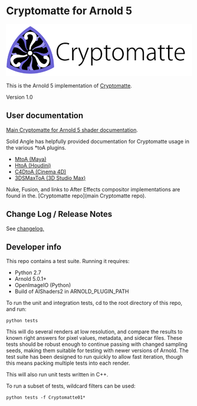 # Cryptomatte for Arnold 5

![Cryptomatte Logo](/docs/header.png)

This is the Arnold 5 implementation of [Cryptomatte](https://github.com/Psyop/Cryptomatte). 

Version 1.0

## User documentation

[Main Cryptomatte for Arnold 5 shader documentation](/docs/cryptomatte.md). 

Solid Angle has helpfully provided documentation for Cryptomatte usage in the various *toA plugins. 
* [MtoA (Maya)](https://support.solidangle.com/display/A5AFMUG/Cryptomatte)
* [HtoA (Houdini)](https://support.solidangle.com/display/A5AFHUG/Cryptomatte)
* [C4DtoA (Cinema 4D)](https://support.solidangle.com/display/A5AFCUG/Cryptomatte)
* [3DSMaxToA (3D Studio Max)](https://support.solidangle.com/display/A5AF3DSUG/Cryptomatte)

Nuke, Fusion, and links to After Effects compositor implementations are found in the. [Cryptomatte repo](main Cryptomatte repo). 

## Change Log / Release Notes

See [changelog.](CHANGELOG.md)

## Developer info

This repo contains a test suite. Running it requires:

* Python 2.7
* Arnold 5.0.1+
* OpenImageIO (Python) 
* Build of AlShaders2 in ARNOLD_PLUGIN_PATH

To run the unit and integration tests, cd to the root directory of this repo, and run: 

```
python tests
```

This will do several renders at low resolution, and compare the results to known right answers for
pixel values, metadata, and sidecar files. These tests should be robust enough to continue passing 
with changed sampling seeds, making them suitable for testing with newer versions of Arnold. The 
test suite has been designed to run quickly to allow fast iteration, though this means packing 
multiple tests into each render. 

This will also run unit tests written in C++. 

To run a subset of tests, wildcard filters can be used:

```
python tests -f Cryptomatte01*
```
